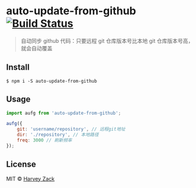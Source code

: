 # auto-update-from-github [![Build Status](https://www.travis-ci.org/zhw2590582/auto-update-from-github.svg?branch=master)](https://www.travis-ci.org/zhw2590582/auto-update-from-github)
> 自动同步 github 代码：只要远程 git 仓库版本号比本地 git 仓库版本号高，就会自动覆盖

## Install

```
$ npm i -S auto-update-from-github
```

## Usage

```js
import aufg from 'auto-update-from-github';

aufg({
	git: 'username/repository', // 远程git地址
	dir: './repository', // 本地路径
	freq: 3000 // 刷新频率
});
```

## License

MIT © [Harvey Zack](https://www.zhw-island.com/)
